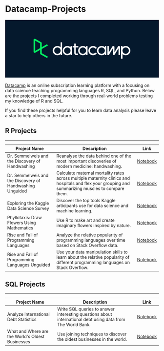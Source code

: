 # Datacamp-Projects

![Datacamp Logo](https://github.com/Ryan-OHanlon/Datacamp-Projects/blob/main/Datacamp-Logo.png)

[Datacamp](https://www.datacamp.com/) is an online subscription learning platform with a focusing on data science teaching programming languages R, SQL, and Python. Below are the projects I completed working through real-world problems testing my knowledge of R and SQL.

If you find these projects helpful for you to learn data analysis please leave a star to help others in the future.

## R Projects
------------
| Project Name        | Description           | Link  |
| ------------- |-------------| -----|
| Dr. Semmelweis and the Discovery of Handwashing   | Reanalyse the data behind one of the most important discoveries of modern medicine: handwashing. | [Notebook](https://github.com/Ryan-OHanlon/Datacamp-Projects/blob/main/R%20Projects/Dr.%20Semmelweis%20and%20the%20Discovery%20of%20Handwashing/notebook.ipynb) |
| Dr. Semmelweis and the Discovery of Handwashing Unguided  | Calculate maternal mortality rates across multiple maternity clinics and hospitals and flex your grouping and summarizing muscles to compare them. | [Notebook](https://github.com/Ryan-OHanlon/Datacamp-Projects/blob/main/R%20Projects/Dr.%20Semmelweis%20and%20the%20Discovery%20of%20Handwashing_Unguided/notebook.ipynb) |
| Exploring the Kaggle Data Science Survey      | Discover the top tools Kaggle articipants use for data science and machine learning. | [Notebook](https://github.com/Ryan-OHanlon/Datacamp-Projects/blob/main/R%20Projects/Exploring%20the%20Kaggle%20Data%20Science%20Survey/notebook.ipynb) |
| Phyllotaxis: Draw Flowers Using Mathematics      | Use R to make art and create imaginary flowers inspired by nature.      | [Notebook](https://github.com/Ryan-OHanlon/Datacamp-Projects/blob/main/R%20Projects/Phyllotaxis%20Draw%20Flowers%20Using%20Mathematics/notebook.ipynb)   |
| Rise and Fall of Programming Languages      | Analyze the relative popularity of programming languages over time based on Stack Overflow data.       | [Notebook](https://github.com/Ryan-OHanlon/Datacamp-Projects/blob/main/R%20Projects/Rise%20and%20Fall%20of%20Programming%20Languages/notebook.ipynb)   |
| Rise and Fall of Programming Languages Unguided     | Use your data manipulation skills to learn about the relative popularity of different programming languages on Stack Overflow.       | [Notebook](https://github.com/Ryan-OHanlon/Datacamp-Projects/blob/main/R%20Projects/Rise%20and%20Fall%20of%20Programming%20Languages_Unguided/notebook.ipynb)   |

## SQL Projects
------
| Project Name        | Description           | Link  |
| ------------- |-------------| -----|
| Analyze International Debt Statistics      | Write SQL queries to answer interesting questions about international debt using data from The World Bank. | [Notebook](https://github.com/Ryan-OHanlon/Datacamp-Projects/blob/main/SQL%20Projects/Analyze%20International%20Debt%20Statistics/notebook.ipynb) |
| What and Where are the World's Oldest Businesses      | Use joining techniques to discover the oldest businesses in the world.      | [Notebook](https://github.com/Ryan-OHanlon/Datacamp-Projects/blob/main/SQL%20Projects/What%20and%20Where%20are%20the%20World's%20Oldest%20Businesses/notebook.ipynb)   |

